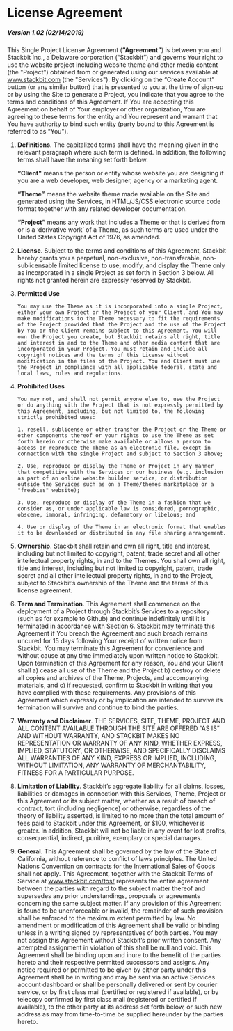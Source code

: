 # License Agreement
##### Version 1.02 (02/14/2019)

This Single Project License Agreement (**“Agreement”**) is between you and Stackbit Inc., a Delaware corporation (“Stackbit”) and governs Your right to use the website project including website theme and other media content (the "Project") obtained from or generated using our services available at www.stackbit.com (the "Services"). By clicking on the “Create Account” button (or any similar button) that is presented to you at the time of sign-up or by using the Site to generate a Project, you indicate that you agree to the terms and conditions of this Agreement. If You are accepting this Agreement on behalf of Your employer or other organization, You are agreeing to these terms for the entity and You represent and warrant that You have authority to bind such entity (party bound to this Agreement is referred to as “You”). 

1. **Definitions**. The capitalized terms shall have the meaning given in the relevant paragraph where such term is defined. In addition, the following terms shall have the meaning set forth below.

   **“Client"** means the person or entity whose website you are designing if you are a web developer, web designer, agency or a marketing agent.
   
   **“Theme”** means the website theme made available on the Site and generated using the Services, in HTML/JS/CSS electronic source code format together with any related developer documentation.
   
   **“Project”** means any work that includes a Theme or that is derived from or is a ‘derivative work’ of a Theme, as such terms are used under the United States Copyright Act of 1976, as amended.

2.	**License**. Subject to the terms and conditions of this Agreement, Stackbit hereby grants you a perpetual, non-exclusive, non-transferable, non-sublicensable limited license to use, modify, and display the Theme only as incorporated in a single Project as set forth in Section 3 below. All rights not granted herein are expressly reserved by Stackbit.

3.	**Permitted Use**

        You may use the Theme as it is incorporated into a single Project, either your own Project or the Project of your Client, and You may make modifications to the Theme necessary to fit the requirements of the Project provided that the Project and the use of the Project by You or the Client remains subject to this Agreement. You will own the Project you create, but Stackbit retains all right, title and interest in and to the Theme and other media content that are incorporated in your Project. You must retain and include all copyright notices and the terms of this License without modification in the files of the Project. You and Client must use the Project in compliance with all applicable federal, state and local laws, rules and regulations.

4.	**Prohibited Uses**

        You may not, and shall not permit anyone else to, use the Project or do anything with the Project that is not expressly permitted by this Agreement, including, but not limited to, the following strictly prohibited uses:

        1. resell, sublicense or other transfer the Project or the Theme or other components thereof or your rights to use the Theme as set forth herein or otherwise make available or allows a person to access or reproduce the Theme as an electronic file, except in connection with the single Project and subject to Section 3 above;
    
        2. Use, reproduce or display the Theme or Project in any manner that competitive with the Services or our business (e.g. inclusion as part of an online website builder service, or distribution outside the Services such as on a Theme/themes marketplace or a "freebies" website);
    
        3. Use, reproduce or display of the Theme in a fashion that we consider as, or under applicable law is considered, pornographic, obscene, immoral, infringing, defamatory or libelous; and
    
        4. Use or display of the Theme in an electronic format that enables it to be downloaded or distributed in any file sharing arrangement.

5.	**Ownership**. Stackbit shall retain and own all right, title and interest, including but not limited to copyright, patent, trade secret and all other intellectual property rights, in and to the Themes. You shall own all right, title and interest, including but not limited to copyright, patent, trade secret and all other intellectual property rights, in and to the Project, subject to Stackbit’s ownership of the Theme and the terms of this license agreement.

6.	**Term and Termination**.  This Agreement shall commence on the deployment of a Project through Stackbit’s Services to a repository (such as for example to Github) and continue indefinitely until it is terminated in accordance with Section 6. Stackbit may terminate this Agreement if You breach the Agreement and such breach remains uncured for 15 days following Your receipt of written notice from Stackbit. You may terminate this Agreement for convenience and without cause at any time immediately upon written notice to Stackbit. Upon termination of this Agreement for any reason, You and your Client shall a) cease all use of the Theme and the Project b) destroy or delete all copies and archives of the Theme, Projects, and accompanying materials, and c) if requested, confirm to Stackbit in writing that you have complied with these requirements. Any provisions of this Agreement which expressly or by implication are intended to survive its termination will survive and continue to bind the parties.

7.	**Warranty and Disclaimer**. THE SERVICES, SITE, THEME, PROJECT AND ALL CONTENT AVAILABLE THROUGH THE SITE ARE OFFERED “AS IS” AND WITHOUT WARRANTY, AND STACKBIT MAKES NO REPRESENTATION OR WARRANTY OF ANY KIND, WHETHER EXPRESS, IMPLIED, STATUTORY, OR OTHERWISE, AND SPECIFICALLY DISCLAIMS ALL WARRANTIES OF ANY KIND, EXPRESS OR IMPLIED, INCLUDING, WITHOUT LIMITATION, ANY WARRANTY OF MERCHANTABILITY, FITNESS FOR A PARTICULAR PURPOSE.

8.	**Limitation of Liability**.  Stackbit’s aggregate liability for all claims, losses, liabilities or damages in connection with this Services, Theme, Project or this Agreement or its subject matter, whether as a result of breach of contract, tort (including negligence) or otherwise, regardless of the theory of liability asserted, is limited to no more than the total amount of fees paid to Stackbit under this Agreement, or $100, whichever is greater.  In addition, Stackbit will not be liable in any event for lost profits, consequential, indirect, punitive, exemplary or special damages.  

9.	**General**. This Agreement shall be governed by the law of the State of California, without reference to conflict of laws principles. The United Nations Convention on contracts for the International Sales of Goods shall not apply. This Agreement, together with the Stackbit Terms of Service at www.stackbit.com/tos/ represents the entire agreement between the parties with regard to the subject matter thereof and supersedes any prior understandings, proposals or agreements concerning the same subject matter. If any provision of this Agreement is found to be unenforceable or invalid, the remainder of such provision shall be enforced to the maximum extent permitted by law. No amendment or modification of this Agreement shall be valid or binding unless in a writing signed by representatives of both parties. You may not assign this Agreement without Stackbit’s prior written consent. Any attempted assignment in violation of this shall be null and void. This Agreement shall be binding upon and inure to the benefit of the parties hereto and their respective permitted successors and assigns. Any notice required or permitted to be given by either party under this Agreement shall be in writing and may be sent via an active Services account dashboard or shall be personally delivered or sent by  courier service, or by first class mail (certified or registered if available), or by telecopy confirmed by first class mail (registered or certified if available), to the other party at its address set forth below, or such new address as may from time-to-time be supplied hereunder by the parties hereto.
